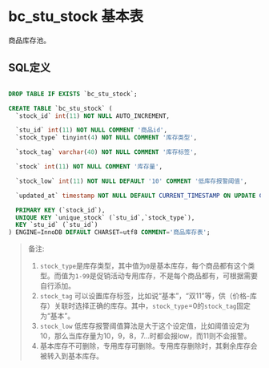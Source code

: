 # bc_stu_stock 基本表

商品库存池。

## SQL定义

```sql

DROP TABLE IF EXISTS `bc_stu_stock`;

CREATE TABLE `bc_stu_stock` (
  `stock_id` int(11) NOT NULL AUTO_INCREMENT,

  `stu_id` int(11) NOT NULL COMMENT '商品id',
  `stock_type` tinyint(4) NOT NULL COMMENT '库存类型',

  `stock_tag` varchar(40) NOT NULL COMMENT '库存标签',

  `stock` int(11) NOT NULL COMMENT '库存量',

  `stock_low` int(11) NOT NULL DEFAULT '10' COMMENT '低库存报警阈值',

  `updated_at` timestamp NOT NULL DEFAULT CURRENT_TIMESTAMP ON UPDATE CURRENT_TIMESTAMP COMMENT '更新时间',

  PRIMARY KEY (`stock_id`),
  UNIQUE KEY `unique_stock` (`stu_id`,`stock_type`),
  KEY `stu_id` (`stu_id`)
) ENGINE=InnoDB DEFAULT CHARSET=utf8 COMMENT='商品库存表';

```

> 备注:
> 1. `stock_type`是库存类型，其中值为`0`是基本库存，每个商品都有这个类型。而值为`1-99`是促销活动专用库存，不是每个商品都有，可根据需要自行添加。
> 2. `stock_tag` 可以设置库存标签，比如说“基本”，“双11”等，供（价格-库存）关联时选择正确的库存。其中，`stock_type`=0的`stock_tag`固定为“基本”。
> 3. `stock_low` 低库存报警阈值算法是大于这个设定值，比如阈值设定为10，那么当库存量为10，9，8，7...时都会报low，而11则不会报警。
> 4. 基本库存不可删除，专用库存可删除。专用库存删除时，其剩余库存会被转入到基本库存。

```
